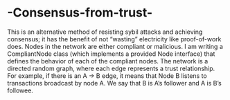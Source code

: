 # -Consensus-from-trust-
 This is an alternative method of resisting sybil attacks and achieving consensus; it has the benefit of not “wasting” electricity like proof-of-work does.    Nodes in the network are either compliant or malicious. I am writing a ​CompliantNode​ class (which implements a provided ​Node​ interface) that defines the behavior of each of the compliant nodes. The network is a directed random graph, where each edge represents a trust relationship. For example, if there is an  A → B edge, it means that Node B listens to transactions broadcast by node A. We say that B is A’s follower and A is B’s followee.   
